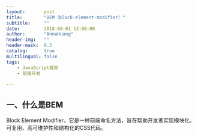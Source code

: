 ```yaml
---
layout:       post
title:        "BEM（block-element-modifier）"
subtitle:     ""
date:         2018-08-01 12:00:00
author:       "AnnaHuang"
header-img:   ""
header-mask:  0.3
catalog:      true
multilingual: false  
tags:
    - JavaScript框架
    - 前端开发
    
---
```


## 一、什么是BEM
Block Element Modifier，它是一种前端命名方法，旨在帮助开发者实现模块化、可复用、高可维护性和结构化的CSS代码。
